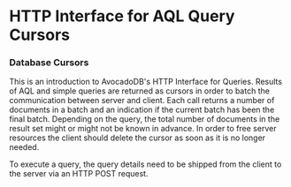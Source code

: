 HTTP Interface for AQL Query Cursors
====================================

### Database Cursors

This is an introduction to AvocadoDB's HTTP Interface for Queries. Results of AQL
and simple queries are returned as cursors in order to batch the communication
between server and client. Each call returns a number of documents in a batch
and an indication if the current batch has been the final batch. Depending on
the query, the total number of documents in the result set might or might not be
known in advance. In order to free server resources the client should delete the
cursor as soon as it is no longer needed.

To execute a query, the query details need to be shipped from the client to
the server via an HTTP POST request.
